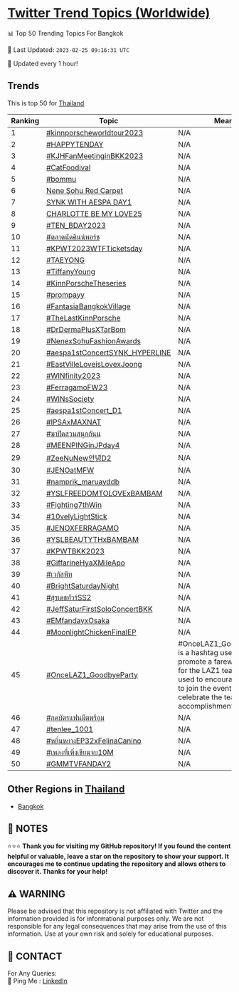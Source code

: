 [Twitter Trend Topics (Worldwide)](https://github.com/ErcinDedeoglu/Twitter-Trend-Topics)
==========


📊 Top 50 Trending Topics For Bangkok

📆 Last Updated: `2023-02-25 09:16:31 UTC`

🔧 Updated every 1 hour!


## Trends

This is top 50 for [Thailand](</Thailand>)

| Ranking | Topic | Mean |
| ------- | ------------ | ------------ |
| 1 | [#kinnporscheworldtour2023](http://twitter.com/search?q=%23kinnporscheworldtour2023) | N/A |
| 2 | [#HAPPYTENDAY](http://twitter.com/search?q=%23HAPPYTENDAY) | N/A |
| 3 | [#KJHFanMeetinginBKK2023](http://twitter.com/search?q=%23KJHFanMeetinginBKK2023) | N/A |
| 4 | [#CatFoodival](http://twitter.com/search?q=%23CatFoodival) | N/A |
| 5 | [#bommu](http://twitter.com/search?q=%23bommu) | N/A |
| 6 | [Nene Sohu Red Carpet](http://twitter.com/search?q=Nene+Sohu+Red+Carpet) | N/A |
| 7 | [SYNK WITH AESPA DAY1](http://twitter.com/search?q=SYNK+WITH+AESPA+DAY1) | N/A |
| 8 | [CHARLOTTE BE MY LOVE25](http://twitter.com/search?q=CHARLOTTE+BE+MY+LOVE25) | N/A |
| 9 | [#TEN_BDAY2023](http://twitter.com/search?q=%23TEN_BDAY2023) | N/A |
| 10 | [#ตลาดนัดคินน์พอร์ช](http://twitter.com/search?q=%23%e0%b8%95%e0%b8%a5%e0%b8%b2%e0%b8%94%e0%b8%99%e0%b8%b1%e0%b8%94%e0%b8%84%e0%b8%b4%e0%b8%99%e0%b8%99%e0%b9%8c%e0%b8%9e%e0%b8%ad%e0%b8%a3%e0%b9%8c%e0%b8%8a) | N/A |
| 11 | [#KPWT2023WTFTicketsday](http://twitter.com/search?q=%23KPWT2023WTFTicketsday) | N/A |
| 12 | [#TAEYONG](http://twitter.com/search?q=%23TAEYONG) | N/A |
| 13 | [#TiffanyYoung](http://twitter.com/search?q=%23TiffanyYoung) | N/A |
| 14 | [#KinnPorscheTheseries](http://twitter.com/search?q=%23KinnPorscheTheseries) | N/A |
| 15 | [#prompayy](http://twitter.com/search?q=%23prompayy) | N/A |
| 16 | [#FantasiaBangkokVillage](http://twitter.com/search?q=%23FantasiaBangkokVillage) | N/A |
| 17 | [#TheLastKinnPorsche](http://twitter.com/search?q=%23TheLastKinnPorsche) | N/A |
| 18 | [#DrDermaPlusXTarBom](http://twitter.com/search?q=%23DrDermaPlusXTarBom) | N/A |
| 19 | [#NenexSohuFashionAwards](http://twitter.com/search?q=%23NenexSohuFashionAwards) | N/A |
| 20 | [#aespa1stConcertSYNK_HYPERLINE](http://twitter.com/search?q=%23aespa1stConcertSYNK_HYPERLINE) | N/A |
| 21 | [#EastVilleLoveisLovexJoong](http://twitter.com/search?q=%23EastVilleLoveisLovexJoong) | N/A |
| 22 | [#WINfinity2023](http://twitter.com/search?q=%23WINfinity2023) | N/A |
| 23 | [#FerragamoFW23](http://twitter.com/search?q=%23FerragamoFW23) | N/A |
| 24 | [#WINsSociety](http://twitter.com/search?q=%23WINsSociety) | N/A |
| 25 | [#aespa1stConcert_D1](http://twitter.com/search?q=%23aespa1stConcert_D1) | N/A |
| 26 | [#IPSAxMAXNAT](http://twitter.com/search?q=%23IPSAxMAXNAT) | N/A |
| 27 | [#มาปิดสวนสนุกกันน](http://twitter.com/search?q=%23%e0%b8%a1%e0%b8%b2%e0%b8%9b%e0%b8%b4%e0%b8%94%e0%b8%aa%e0%b8%a7%e0%b8%99%e0%b8%aa%e0%b8%99%e0%b8%b8%e0%b8%81%e0%b8%81%e0%b8%b1%e0%b8%99%e0%b8%99) | N/A |
| 28 | [#MEENPINGinJPday4](http://twitter.com/search?q=%23MEENPINGinJPday4) | N/A |
| 29 | [#ZeeNuNew안녕D2](http://twitter.com/search?q=%23ZeeNuNew%ec%95%88%eb%85%95D2) | N/A |
| 30 | [#JENOatMFW](http://twitter.com/search?q=%23JENOatMFW) | N/A |
| 31 | [#namprik_maruayddb](http://twitter.com/search?q=%23namprik_maruayddb) | N/A |
| 32 | [#YSLFREEDOMTOLOVExBAMBAM](http://twitter.com/search?q=%23YSLFREEDOMTOLOVExBAMBAM) | N/A |
| 33 | [#Fighting7thWin](http://twitter.com/search?q=%23Fighting7thWin) | N/A |
| 34 | [#10velyLightStick](http://twitter.com/search?q=%2310velyLightStick) | N/A |
| 35 | [#JENOXFERRAGAMO](http://twitter.com/search?q=%23JENOXFERRAGAMO) | N/A |
| 36 | [#YSLBEAUTYTHxBAMBAM](http://twitter.com/search?q=%23YSLBEAUTYTHxBAMBAM) | N/A |
| 37 | [#KPWTBKK2023](http://twitter.com/search?q=%23KPWTBKK2023) | N/A |
| 38 | [#GiffarineHyaXMileApo](http://twitter.com/search?q=%23GiffarineHyaXMileApo) | N/A |
| 39 | [#เวกัสพีท](http://twitter.com/search?q=%23%e0%b9%80%e0%b8%a7%e0%b8%81%e0%b8%b1%e0%b8%aa%e0%b8%9e%e0%b8%b5%e0%b8%97) | N/A |
| 40 | [#BrightSaturdayNight](http://twitter.com/search?q=%23BrightSaturdayNight) | N/A |
| 41 | [#สุรเดชทัวร์SS2](http://twitter.com/search?q=%23%e0%b8%aa%e0%b8%b8%e0%b8%a3%e0%b9%80%e0%b8%94%e0%b8%8a%e0%b8%97%e0%b8%b1%e0%b8%a7%e0%b8%a3%e0%b9%8cSS2) | N/A |
| 42 | [#JeffSaturFirstSoloConcertBKK](http://twitter.com/search?q=%23JeffSaturFirstSoloConcertBKK) | N/A |
| 43 | [#EMfandayxOsaka](http://twitter.com/search?q=%23EMfandayxOsaka) | N/A |
| 44 | [#MoonlightChickenFinalEP](http://twitter.com/search?q=%23MoonlightChickenFinalEP) | N/A |
| 45 | [#OnceLAZ1_GoodbyeParty](http://twitter.com/search?q=%23OnceLAZ1_GoodbyeParty) | #OnceLAZ1_GoodbyeParty is a hashtag used to promote a farewell party for the LAZ1 team. It is used to encourage people to join the event and celebrate the team's accomplishments. |
| 46 | [#กดบัตรแฟนมีตพร้อม](http://twitter.com/search?q=%23%e0%b8%81%e0%b8%94%e0%b8%9a%e0%b8%b1%e0%b8%95%e0%b8%a3%e0%b9%81%e0%b8%9f%e0%b8%99%e0%b8%a1%e0%b8%b5%e0%b8%95%e0%b8%9e%e0%b8%a3%e0%b9%89%e0%b8%ad%e0%b8%a1) | N/A |
| 47 | [#tenlee_1001](http://twitter.com/search?q=%23tenlee_1001) | N/A |
| 48 | [#หยิ่นหยางEP32xFelinaCanino](http://twitter.com/search?q=%23%e0%b8%ab%e0%b8%a2%e0%b8%b4%e0%b9%88%e0%b8%99%e0%b8%ab%e0%b8%a2%e0%b8%b2%e0%b8%87EP32xFelinaCanino) | N/A |
| 49 | [#เพลงที่เพิ่งเขียนจบ10M](http://twitter.com/search?q=%23%e0%b9%80%e0%b8%9e%e0%b8%a5%e0%b8%87%e0%b8%97%e0%b8%b5%e0%b9%88%e0%b9%80%e0%b8%9e%e0%b8%b4%e0%b9%88%e0%b8%87%e0%b9%80%e0%b8%82%e0%b8%b5%e0%b8%a2%e0%b8%99%e0%b8%88%e0%b8%9a10M) | N/A |
| 50 | [#GMMTVFANDAY2](http://twitter.com/search?q=%23GMMTVFANDAY2) | N/A |



## Other Regions in [Thailand](</Thailand>)

* [Bangkok](</Thailand/Bangkok.md>)



## 📝 NOTES

⭐⭐⭐ **Thank you for visiting my GitHub repository! If you found the content helpful or valuable, leave a star on the repository to show your support. It encourages me to continue updating the repository and allows others to discover it. Thanks for your help!**


## ⚠️ WARNING

Please be advised that this repository is not affiliated with Twitter and the information provided is for informational purposes only. We are not responsible for any legal consequences that may arise from the use of this information. Use at your own risk and solely for educational purposes.


## 📨 CONTACT

 For Any Queries:  
            🏓 Ping Me : [LinkedIn](https://www.linkedin.com/in/ercindedeoglu/)
